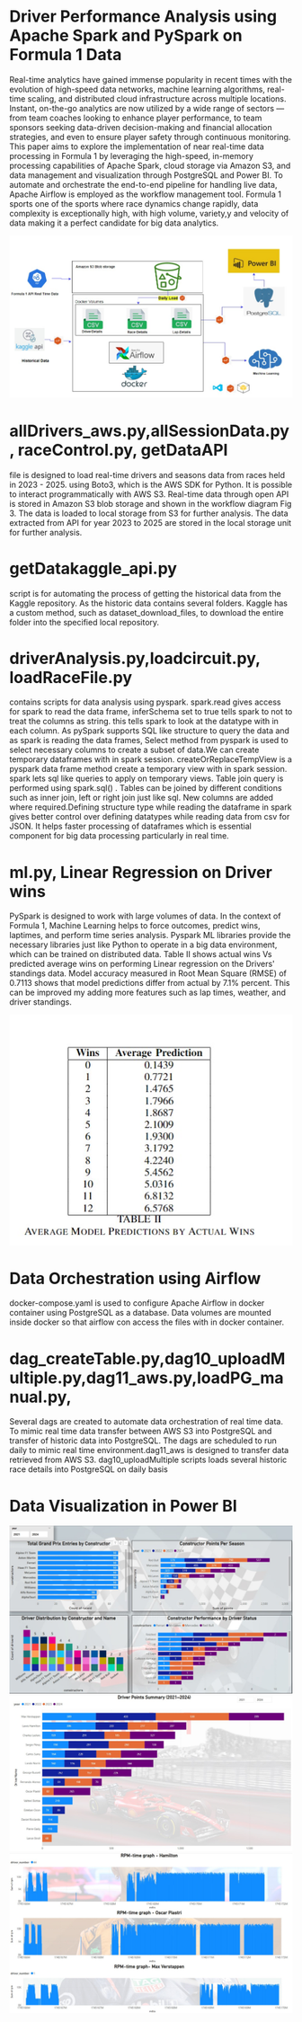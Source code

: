 # Driver Performance Analysis using Apache Spark and PySpark on Formula 1 Data

Real-time analytics have gained immense popularity in recent times with the evolution of high-speed data networks, machine learning algorithms, real-time scaling, and distributed cloud infrastructure across multiple locations. Instant, on-the-go analytics are now utilized by a wide range of sectors — from team coaches looking to enhance player performance, to team sponsors seeking data-driven decision-making and financial allocation strategies, and even to ensure player safety through continuous monitoring. This paper aims to explore the implementation of near real-time data processing in Formula 1 by leveraging the high-speed, in-memory processing capabilities of Apache Spark, cloud storage via Amazon S3, and data management and visualization through PostgreSQL and Power BI.  To automate and orchestrate the end-to-end pipeline for handling live data, Apache Airflow is employed as the workflow management tool. Formula 1 sports one of the sports where race dynamics change rapidly, data complexity is exceptionally high, with high volume, variety,y and velocity of data making it a perfect candidate for big data analytics. 


![image alt](https://github.com/x23425237/DataIntensive_CA2/blob/main/workflow.jpg)



# allDrivers_aws.py,allSessionData.py, raceControl.py, getDataAPI
file is designed to load real-time drivers and seasons data from races held in 2023 - 2025. using Boto3, which is the AWS SDK for Python. It is possible to interact programmatically with AWS S3. Real-time data through open API is stored in Amazon S3 blob storage and shown in the workflow diagram Fig 3.  The data is loaded to local storage from S3 for further analysis. The data extracted from API for year 2023 to 2025 are stored in the local storage unit for further analysis.


# getDatakaggle_api.py 
script is for automating the process of getting the historical data from the Kaggle repository. As the historic data contains several folders. Kaggle has a custom method, such as dataset_download_files, to download the entire folder into the specified local repository. 


# driverAnalysis.py,loadcircuit.py, loadRaceFile.py
contains scripts for data analysis using pyspark. spark.read gives access for spark to read the data frame, inferSchema set to true tells spark to not to treat the columns as string. this tells spark to look at the datatype with in each column. As pySpark supports SQL like structure to query the data and as spark is reading the data frames, Select method from pyspark is used to select necessary columns to create a subset of data.We can create temporary dataframes with in spark session. createOrReplaceTempView is a pyspark data frame method create a temporary view with in spark session. spark lets sql like queries to apply on temporary views. Table join query is performed using spark.sql() . Tables can be joined by different conditions such as inner join, left or right join just like sql. New columns are added where required.Defining structure type while reading the dataframe in spark gives better control over defining 
datatypes while reading data from csv for JSON. It helps faster processing of dataframes which is essential component for big data processing particularly in real time. 

# ml.py, Linear Regression on Driver wins
PySpark is designed to work with large volumes of data. In the context of Formula 1, Machine Learning helps to force outcomes, predict wins, laptimes, and perform time series analysis. Pyspark ML libraries provide the necessary libraries just like Python to operate in a big data environment, which can be trained on distributed data. Table II shows actual wins Vs predicted average wins on performing Linear regression on the Drivers' standings data. Model accuracy measured in Root Mean Square (RMSE) of 0.7113 shows that model predictions differ from actual by 7.1% percent. This can be improved my adding more features such as lap times, weather, and driver standings.

![image alt](https://github.com/x23425237/DataIntensive_CA2/blob/main/linearRegression.jpg)

# Data Orchestration using Airflow
docker-compose.yaml is used to configure Apache Airflow in docker container using PostgreSQL as a database. Data volumes are mounted inside docker so that airflow con access the files with in docker container.


# dag_createTable.py,dag10_uploadMultiple.py,dag11_aws.py,loadPG_manual.py,
Several dags are created to automate data orchestration of real time data. To mimic real time data transfer between AWS S3 into PostgreSQL and transfer of historic data into PostgreSQL. The dags are scheduled to run daily to mimic real time environment.dag11\_aws is designed to transfer data retrieved from AWS S3. dag10\_uploadMultiple scripts loads several historic race details into PostgreSQL on daily basis


# Data Visualization in Power BI

![image alt](https://github.com/x23425237/DataIntensive_CA2/blob/main/powerBI1.jpg)
![image alt](https://github.com/x23425237/DataIntensive_CA2/blob/main/powerBI2.jpg)
![image alt](https://github.com/x23425237/DataIntensive_CA2/blob/main/rpm.jpg)
